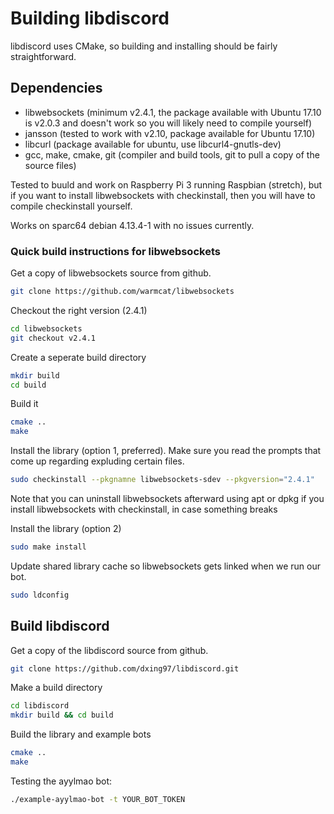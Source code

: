 # Building libdiscord

libdiscord uses CMake, so building and installing should be fairly straightforward.

## Dependencies
* libwebsockets (minimum v2.4.1, the package available 
with Ubuntu 17.10 is v2.0.3 and doesn't work so you will likely need to compile yourself)
* jansson (tested to work with v2.10, package available for Ubuntu 17.10)
* libcurl (package available for ubuntu, use libcurl4-gnutls-dev)
* gcc, make, cmake, git (compiler and build tools, git to pull a copy of the source files)

Tested to buuld and work on Raspberry Pi 3 running Raspbian (stretch), 
but if you want to install libwebsockets with checkinstall, 
then you will have to compile checkinstall yourself.

Works on sparc64 debian 4.13.4-1 with no issues currently.

### Quick build instructions for libwebsockets

Get a copy of libwebsockets source from github.
```bash
git clone https://github.com/warmcat/libwebsockets 
```
Checkout the right version (2.4.1)
```bash
cd libwebsockets
git checkout v2.4.1
```
Create a seperate build directory
```bash
mkdir build
cd build
```
Build it
```bash
cmake ..
make
```
Install the library (option 1, preferred). Make sure you read the prompts that come up regarding expluding certain files.
```bash
sudo checkinstall --pkgnamne libwebsockets-sdev --pkgversion="2.4.1"
```
Note that you can uninstall libwebsockets afterward using apt or dpkg 
if you install libwebsockets with checkinstall, in case something breaks

Install the library (option 2)
```bash
sudo make install
```
Update shared library cache so libwebsockets gets linked when we run our bot.
```bash
sudo ldconfig
```
## Build libdiscord

Get a copy of the libdiscord source from github.
```bash
git clone https://github.com/dxing97/libdiscord.git
```
Make a build directory
```bash
cd libdiscord
mkdir build && cd build
```

Build the library and example bots
```bash
cmake ..
make
```

Testing the ayylmao bot:
```bash
./example-ayylmao-bot -t YOUR_BOT_TOKEN
```
